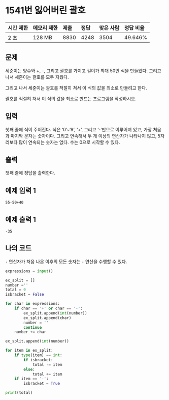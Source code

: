 # 1541번 잃어버린 괄호

| 시간 제한 | 메모리 제한 | 제출 | 정답 | 맞은 사람 | 정답 비율 |
| :-------- | :---------- | :--- | :--- | :-------- | :-------- |
| 2 초      | 128 MB      | 8830 | 4248 | 3504      | 49.646%   |

## 문제

세준이는 양수와 +, -, 그리고 괄호를 가지고 길이가 최대 50인 식을 만들었다. 그리고 나서 세준이는 괄호를 모두 지웠다.

그리고 나서 세준이는 괄호를 적절히 쳐서 이 식의 값을 최소로 만들려고 한다.

괄호를 적절히 쳐서 이 식의 값을 최소로 만드는 프로그램을 작성하시오.

## 입력

첫째 줄에 식이 주어진다. 식은 ‘0’~‘9’, ‘+’, 그리고 ‘-’만으로 이루어져 있고, 가장 처음과 마지막 문자는 숫자이다. 그리고 연속해서 두 개 이상의 연산자가 나타나지 않고, 5자리보다 많이 연속되는 숫자는 없다. 수는 0으로 시작할 수 있다.

## 출력

첫째 줄에 정답을 출력한다.

## 예제 입력 1 

```
55-50+40
```

## 예제 출력 1 

```
-35
```

## 나의 코드

`-` 연산자가 처음 나온 이후의 모든 숫자는 `-` 연산을 수행할 수 있다.

```Python
expressions = input()

ex_split = []
number =''
total = 0
isbracket = False

for char in expressions:
    if char == '+' or char == '-':
        ex_split.append(int(number))
        ex_split.append(char)
        number = ''
        continue
    number += char

ex_split.append(int(number))

for item in ex_split:
    if type(item) == int:
        if isbracket:
            total -= item
        else:
            total += item
    if item == '-':
        isbracket = True

print(total)
```

